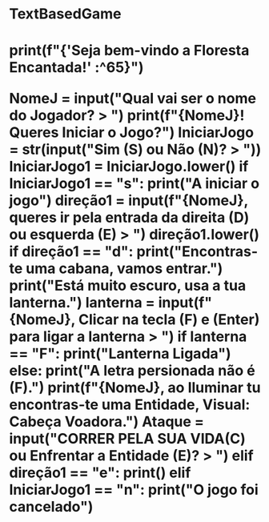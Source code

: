 <h1>TextBasedGame<h1>
print(f"{'Seja bem-vindo a Floresta Encantada!' :^65}")

NomeJ = input("Qual vai ser o nome do Jogador? > ")
print(f"{NomeJ}! Queres Iniciar o Jogo?")
IniciarJogo = str(input("Sim (S) ou Não (N)? > "))
IniciarJogo1 = IniciarJogo.lower()
if IniciarJogo1 == "s":
  print("A iniciar o jogo")
  direção1 = input(f"{NomeJ}, queres ir pela entrada da direita (D) ou esquerda (E) > ")
  direção1.lower()
  if direção1 == "d":
    print("Encontras-te uma cabana, vamos entrar.")
    print("Está muito escuro, usa a tua lanterna.")
    lanterna = input(f"{NomeJ}, Clicar na tecla (F) e (Enter) para ligar a lanterna > ")
    if lanterna == "F":
      print("Lanterna Ligada")
    else: 
      print("A letra persionada não é (F).")
    print(f"{NomeJ}, ao Iluminar tu encontras-te uma Entidade, Visual: Cabeça Voadora.")
    Ataque = input("CORRER PELA SUA VIDA(C) ou Enfrentar a Entidade (E)? > ")
  elif direção1 == "e":
    print()
elif IniciarJogo1 == "n":
  print("O jogo foi cancelado")
